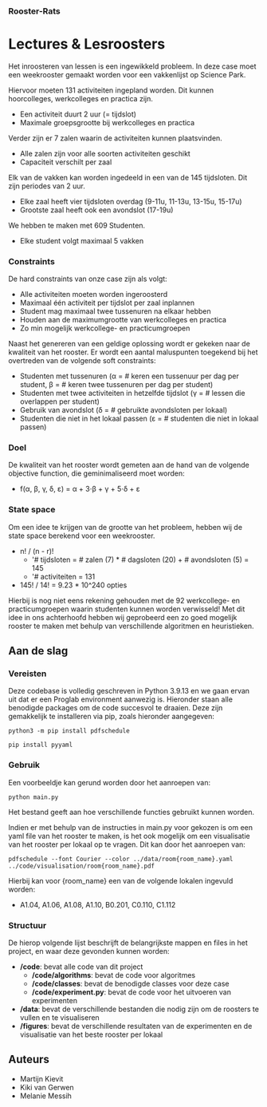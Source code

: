 ### Rooster-Rats

# Lectures & Lesroosters

Het inroosteren van lessen is een ingewikkeld probleem. In deze case moet een weekrooster gemaakt worden voor een vakkenlijst op Science Park. 

Hiervoor moeten 131 activiteiten ingepland worden. Dit kunnen hoorcolleges, werkcolleges en practica zijn.
- Een activiteit duurt 2 uur (= tijdslot)
- Maximale groepsgrootte bij werkcolleges en practica

Verder zijn er 7 zalen waarin de activiteiten kunnen plaatsvinden.
- Alle zalen zijn voor alle soorten activiteiten geschikt
- Capaciteit verschilt per zaal

Elk van de vakken kan worden ingedeeld in een van de 145 tijdsloten. Dit zijn periodes van 2 uur.
- Elke zaal heeft vier tijdsloten overdag (9-11u, 11-13u, 13-15u, 15-17u)
- Grootste zaal heeft ook een avondslot (17-19u)

We hebben te maken met 609 Studenten.
- Elke student volgt maximaal 5 vakken


### Constraints

De hard constraints van onze case zijn als volgt:
- Alle activiteiten moeten worden ingeroosterd
- Maximaal één activiteit per tijdslot per zaal inplannen
- Student mag maximaal twee tussenuren na elkaar hebben
- Houden aan de maximumgrootte van werkcolleges en practica
- Zo min mogelijk werkcollege- en practicumgroepen

Naast het genereren van een geldige oplossing wordt er gekeken naar de kwaliteit van het rooster. Er wordt een aantal maluspunten toegekend bij het overtreden van de volgende soft constraints:
- Studenten met tussenuren (α = # keren een tussenuur per dag per student, β = # keren twee tussenuren per dag per student)
- Studenten met twee activiteiten in hetzelfde tijdslot (γ = # lessen die overlappen per student)
- Gebruik van avondslot (δ = # gebruikte avondsloten per lokaal)
- Studenten die niet in het lokaal passen (ε = # studenten die niet in lokaal passen)

### Doel

De kwaliteit van het rooster wordt gemeten aan de hand van de volgende objective function, die geminimaliseerd moet worden:

- f(α, β, γ, δ, ε) = α + 3⋅β + γ + 5⋅δ + ε

### State space

Om een idee te krijgen van de grootte van het probleem, hebben wij de state space berekend voor een weekrooster.

- n! / (n - r)! 
  - '# tijdsloten = # zalen (7) * # dagsloten (20) + # avondsloten (5) = 145
  - '# activiteiten = 131
- 145! / 14! = 9.23 * 10^240 opties 

Hierbij is nog niet eens rekening gehouden met de 92 werkcollege- en practicumgroepen waarin studenten kunnen worden verwisseld!
Met dit idee in ons achterhoofd hebben wij geprobeerd een zo goed mogelijk rooster te maken met behulp van verschillende algoritmen en heuristieken.

## Aan de slag

### Vereisten

Deze codebase is volledig geschreven in Python 3.9.13 en we gaan ervan uit dat er een Proglab environment aanwezig is. Hieronder staan alle benodigde packages om de code succesvol te draaien. Deze zijn gemakkelijk te installeren via pip, zoals hieronder aangegeven:

```
python3 -m pip install pdfschedule
```
```
pip install pyyaml
```

### Gebruik

Een voorbeeldje kan gerund worden door het aanroepen van:

```
python main.py
```

Het bestand geeft aan hoe verschillende functies gebruikt kunnen worden.

Indien er met behulp van de instructies in main.py voor gekozen is om een yaml file van het rooster te maken, is het ook mogelijk om een visualisatie van het rooster per lokaal op te vragen. Dit kan door het aanroepen van:

```
pdfschedule --font Courier --color ../data/room{room_name}.yaml ../code/visualisation/room{room_name}.pdf
```

Hierbij kan voor {room_name} een van de volgende lokalen ingevuld worden:
- A1.04, A1.06, A1.08, A1.10, B0.201, C0.110, C1.112

### Structuur

De hierop volgende lijst beschrijft de belangrijkste mappen en files in het project, en waar deze gevonden kunnen worden:

- **/code**: bevat alle code van dit project
  - **/code/algorithms**: bevat de code voor algoritmes
  - **/code/classes**: bevat de benodigde classes voor deze case
  - **/code/experiment.py**: bevat de code voor het uitvoeren van experimenten
- **/data**: bevat de verschillende bestanden die nodig zijn om de roosters te vullen en te visualiseren
- **/figures**: bevat de verschillende resultaten van de experimenten en de visualisatie van het beste rooster per lokaal

## Auteurs
- Martijn Kievit
- Kiki van Gerwen
- Melanie Messih
